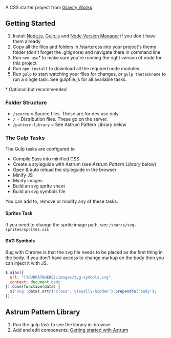 A CSS starter project from [Gravity Works](https://github.com/gravityworks).

## Getting Started

1. Install [Node.js](https://nodejs.org/en/), [Gulp.js](http://gulpjs.com/) and [Node Version Manager](https://github.com/creationix/nvm/blob/master/README.md#installation) if you don't have them already
2. Copy all the files and folders in /startercss into your project's theme folder (don't forget the .gitignore) and navigate there in command line
3. Run `nvm use`\* to make sure you're running the right version of node for this project
4. Run `npm install` to download all the required node modules
5. Run `gulp` to start watching your files for changes, or `gulp thetaskname` to run a single task. See gulpfile.js for all available tasks.

\* Optional but recommended

### Folder Structure
* `/source` = Source files. These are for dev use only.
* `/` = Distribution files. These go on the server.
* `/pattern-library` = See Astrum Pattern Library below

### The Gulp Tasks
The Gulp tasks are configured to

* Compile Sass into minified CSS
* Create a styleguide with Astrum (see *Astrum Pattern Library* below)
* Open & auto reload the styleguide in the browser
* Minify JS
* Minify images
* Build an svg sprite sheet
* Build an svg symbols file

You can add to, remove or modify any of these tasks.

#### Sprites Task
If you need to change the sprite image path, see `/source/svg-sprites/sprites.css`

#### SVG Symbols
Bug with Chrome is that the svg file needs to be placed as the first thing in the body. If you don't have access to change markup on the body then you can inject it with JS.

```javascript
$.ajax({
  url: "[YOURPATHHERE]/images/svg-symbols.svg",
  context: document.body
}).done(function(data) {
  $('svg',data).attr('class','visually-hidden').prependTo('body');
});
```

## Astrum Pattern Library

1. Run the gulp task to see the library in-browser
2. Add and edit components: [Getting started with Astrum](https://github.com/NoDivide/astrum#getting-started)

